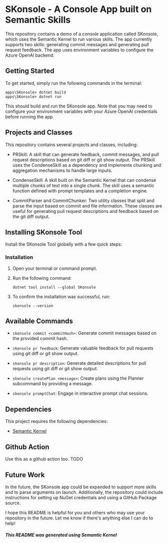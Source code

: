 
# SKonsole - A Console App built on Semantic Skills

This repository contains a demo of a console application called SKonsole, which uses the Semantic Kernel to run various skills. The app currently supports two skills: generating commit messages and generating pull request feedback. The app uses environment variables to configure the Azure OpenAI backend.

## Getting Started

To get started, simply run the following commands in the terminal:

```Copy code
apps\SKonsole> dotnet build
apps\SKonsole> dotnet run
```

This should build and run the SKonsole app. Note that you may need to configure your environment variables with your Azure OpenAI credentials before running the app.

## Projects and Classes

This repository contains several projects and classes, including:

- PRSkill: A skill that can generate feedback, commit messages, and pull request descriptions based on git diff or git show output. The PRSkill uses the CondenseSkill as a dependency and implements chunking and aggregation mechanisms to handle large inputs.

- CondenseSkill: A skill built on the Semantic Kernel that can condense multiple chunks of text into a single chunk. The skill uses a semantic function defined with prompt templates and a completion engine.

- CommitParser and CommitChunker: Two utility classes that split and parse the input based on commit and file information. These classes are useful for generating pull request descriptions and feedback based on the git diff output.

## Installing SKonsole Tool

Install the SKonsole Tool globally with a few quick steps:

### Installation

1. Open your terminal or command prompt.
2. Run the following command:

   ```shell
   dotnet tool install --global SKonsole
   ```

3. To confirm the installation was successful, run:

   ```shell
   skonsole --version
   ```

## Available Commands

- `skonsole commit <commitHash>`: Generate commit messages based on the provided commit hash.

- `skonsole pr feedback`: Generate valuable feedback for pull requests using git diff or git show output.

- `skonsole pr description`: Generate detailed descriptions for pull requests using git diff or git show output.

- `skonsole createPlan <message>`: Create plans using the Planner subcommand by providing a message.

- `skonsole promptChat`: Engage in interactive prompt chat sessions.

## Dependencies

This project requires the following dependencies:

- [Semantic Kernel](https://github.com/microsoft/semantic-kernel)

## Github Action

Use this as a github action too. TODO

## Future Work

In the future, the SKonsole app could be expanded to support more skills and to parse arguments on launch. Additionally, the repository could include instructions for setting up NuGet credentials and using a GitHub Package source.

I hope this README is helpful for you and others who may use your repository in the future. Let me know if there's anything else I can do to help!

#### _This README was generated using Semantic Kernel_
